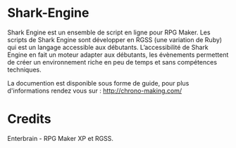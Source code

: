 Shark-Engine
============

Shark Engine est un ensemble de script en ligne pour RPG Maker. Les scripts de Shark Engine sont développer en RGSS (une variation de Ruby) qui est un langage accessible aux débutants.
L’accessibilité de Shark Engine en fait un moteur adapter aux débutants, les évènements permettent de créer un environnement riche en peu de temps et sans compétences techniques.

La documention est disponible sous forme de guide, pour plus d'informations rendez vous sur : http://chrono-making.com/

Credits
============

Enterbrain - RPG Maker XP et RGSS.
